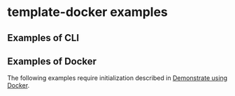 # template-docker examples

## Examples of CLI

## Examples of Docker

The following examples require initialization described in
[Demonstrate using Docker](../README.md#demonstrate-using-docker).
